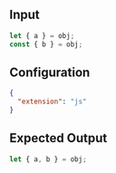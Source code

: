 
## Input
```javascript input
let { a } = obj;
const { b } = obj;
```

## Configuration
```json configuration
{
  "extension": "js"
}
```

## Expected Output
```javascript expected output
let { a, b } = obj;
```
